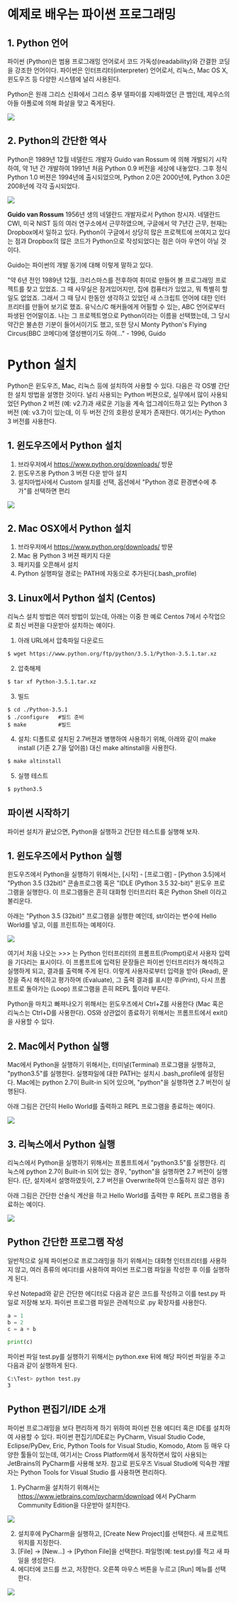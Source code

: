 # 예제로 배우는 파이썬 프로그래밍

## 1. Python 언어

파이썬 (Python)은 범용 프로그래밍 언어로서 코드 가독성(readability)와 간결한 코딩을 강조한 언어이다.
파이썬은 인터프리터(interpreter) 언어로서, 리눅스, Mac OS X, 윈도우즈 등 다양한 시스템에 널리 사용된다.

Python은 원래 그리스 신화에서 그리스 중부 델파이를 지배하였던 큰 뱀인데, 제우스의 아들 아폴로에 의해 화살을 맞고 죽게된다.

![](https://upload.wikimedia.org/wikipedia/commons/2/20/Virgil_Solis_-_Apollo_Python.jpg)



## 2. Python의 간단한 역사

Python은 1989년 12월 네델란드 개발자 Guido van Rossum 에 의해 개발되기 시작하여, 약 1년 간 개발하여 1991년 처음 Python 0.9 버전을 세상에 내놓았다. 그후 정식 Python 1.0 버젼은 1994년에 출시되었으며, Python 2.0은 2000년에, Python 3.0은 2008년에 각각 출시되었다.

![](http://www.pythonstudy.xyz/images/basics/guido.jpg)


**Guido van Rossum** 1956년 생의 네델란드 개발자로서 Python 창시자. 네델란드 CWI, 미국 NIST 등의 여러 연구소에서 근무하였으며, 구글에서 약 7년간 근무, 현재는 Dropbox에서 일하고 있다.
Python이 구글에서 상당히 많은 프로젝트에 쓰여지고 있다는 점과 Dropbox의 많은 코드가 Python으로 작성되었다는 점은 아마 우연이 아닐 것이다.

Guido는 파이썬의 개발 동기에 대해 이렇게 말하고 있다.

"약 6년 전인 1989년 12월, 크리스마스를 전후하여 취미로 만들어 볼 프로그래밍 프로젝트를 찾고 있었죠. 그 때 사무실은 잠겨있어지만, 집에 컴퓨터가 있었고, 뭐 특별히 할 일도 없었죠. 그래서 그 때 당시 한동안 생각하고 있었던 새 스크립트 언어에 대한 인터프리터를 만들어 보기로 했죠. 유닉스/C 해커들에게 어필할 수 있는, ABC 언어로부터 파생된 언어말이죠. 나는 그 프로젝트명으로 Python이라는 이름을 선택했는데, 그 당시 약간은 불손한 기분이 들어서이기도 했고, 또한 당시 Monty Python's Flying Circus(BBC 코메디)에 열성팬이기도 하여..." - 1996, Guido

# Python 설치

Python은 윈도우즈, Mac, 리눅스 등에 설치하여 사용할 수 있다. 다음은 각 OS별 간단한 설치 방법을 설명한 것이다. 널리 사용되는 Python 버젼으로, 실무에서 많이 사용되었던 Python 2 버전 (예: v2.7)과 새로운 기능을 계속 업그레이드하고 있는 Python 3 버전 (예: v3.7)이 있는데, 이 두 버전 간의 호환성 문제가 존재한다. 여기서는 Python 3 버전를 사용한다.

## 1. 윈도우즈에서 Python 설치
01. 브라우저에서 https://www.python.org/downloads/ 방문
02. 윈도우즈용 Python 3 버젼 다운 받아 설치
03. 설치마법사에서 Custom 설치를 선택, 옵션에서 "Python 경로 환경변수에 추가"를 선택하면 편리

![](http://www.pythonstudy.xyz/images/basics/Python-Windows-Install.png)


## 2. Mac OSX에서 Python 설치
1. 브라우저에서 https://www.python.org/downloads/ 방문
2. Mac 용 Python 3 버젼 패키지 다운
3. 패키지를 오픈해서 설치
4. Python 실행파일 경로는 PATH에 자동으로 추가된다(.bash_profile)

## 3. Linux에서 Python 설치 (Centos)
리눅스 설치 방법은 여러 방법이 있는데, 아래는 이중 한 예로 Centos 7에서 수작업으로 최신 버젼을 다운받아 설치하는 예이다.

1. 아래 URL에서 압축파일 다운로드
```bash
$ wget https://www.python.org/ftp/python/3.5.1/Python-3.5.1.tar.xz
```

2. 압축해제
```bash
$ tar xf Python-3.5.1.tar.xz
```

3. 빌드
```
$ cd ./Python-3.5.1
$ ./configure   #빌드 준비
$ make          #빌드
```

4. 설치: 디폴트로 설치된 2.7버젼과 병행하여 사용하기 위해, 아래와 같이 make install (기존 2.7을 덮어씀) 대신 make altinstall을 사용한다.
```bash
$ make altinstall   
```

5. 실행 테스트
```bash
$ python3.5
```

## 파이썬 시작하기

파이썬 설치가 끝났으면, Python을 실행하고 간단한 테스트를 실행해 보자.

## 1. 윈도우즈에서 Python 실행
윈도우즈에서 Python을 실행하기 위해서는, [시작] - [프로그램] - [Python 3.5]에서 "Python 3.5 (32bit)" 콘솔프로그램 혹은 "IDLE (Python 3.5 32-bit)" 윈도우 프로그램을 실행한다. 이 프로그램들은 흔히 대화형 인터프리터 혹은 Python Shell 이라고 불리운다.

아래는 "Python 3.5 (32bit)" 프로그램을 실행한 예인데, str이라는 변수에 Hello World를 넣고, 이를 프린트하는 예제이다.


![](http://www.pythonstudy.xyz/images/basics/win-run-python.png)

여기서 처음 나오는 >>> 는 Python 인터프리터의 프롬프트(Prompt)로서 사용자 입력을 기다리는 표시이다. 이 프롬프트에 입력된 문장들은 파이썬 인터프리터가 해석하고 실행하게 되고, 결과를 출력해 주게 된다. 이렇게 사용자로부터 입력을 받아 (Read), 문장을 즉시 해석하고 평가하며 (Evaluate), 그 출력 결과를 표시한 후(Print), 다시 프롬프트로 돌아가는 (Loop) 프로그램을 흔히 REPL 툴이라 부른다.

Python을 마치고 빠져나오기 위해서는 윈도우즈에서 Ctrl+Z를 사용한다 (Mac 혹은 리눅스는 Ctrl+D를 사용한다). OS와 상관없이 종료하기 위해서는 프롬프트에서 exit() 을 사용할 수 있다.

## 2. Mac에서 Python 실행

Mac에서 Python을 실행하기 위해서는, 터미널(Terminal) 프로그램을 실행하고, "python3.5"를 실행한다. 실행파일에 대한 PATH는 설치시 .bash_profile에 설정된다. Mac에는 python 2.7이 Built-in 되어 있으며, "python"을 실행하면 2.7 버전이 실행된다.

아래 그림은 간단히 Hello World를 출력하고 REPL 프로그램을 종료하는 예이다.

![](http://www.pythonstudy.xyz/images/basics/mac-run-python.png)

## 3. 리눅스에서 Python 실행
리눅스에서 Python을 실행하기 위해서는 프롬프트에서 "python3.5"를 실행한다. 리눅스에 python 2.7이 Built-in 되어 있는 경우, "python"을 실행하면 2.7 버전이 실행된다. (단, 설치에서 설명하였듯이, 2.7 버전을 Overwrite하여 인스톨하지 않은 경우)

아래 그림은 간단한 산술식 계산을 하고 Hello World를 출력한 후 REPL 프로그램을 종료하는 예이다.

![](http://www.pythonstudy.xyz/images/basics/linux-run-python.png)



## Python 간단한 프로그램 작성

일반적으로 실제 파이썬으로 프로그래밍을 하기 위해서는 대화형 인터프리터를 사용하지 않고, 여러 종류의 에디터를 사용하여 파이썬 프로그램 파일을 작성한 후 이를 실행하게 된다.

우선 Notepad와 같은 간단한 에디터로 다음과 같은 코드를 작성하고 이를 test.py 파일로 저장해 보자. 파이썬 프로그램 파일은 관례적으로 .py 확장자를 사용한다.


```python {.line-numbers}
a = 1
b = 2
c = a + b
 
print(c)
```
 
파이썬 파일 test.py를 실행하기 위해서는 python.exe 뒤에 해당 파이썬 파일을 주고 다음과 같이 실행하게 된다.

```bash
C:\Test> python test.py
3
```

## Python 편집기/IDE 소개
파이썬 프로그래밍을 보다 편리하게 하기 위하여 파이썬 전용 에디터 혹은 IDE를 설치하여 사용할 수 있다. 파이썬 편집기/IDE로는 PyCharm, Visual Studio Code, Eclipse/PyDev, Eric, Python Tools for Visual Studio, Komodo, Atom 등 매우 다양한 툴들이 있는데, 여기서는 Cross Platform에서 동작하면서 많이 사용되는 JetBrains의 PyCharm를 사용해 보자. 참고로 윈도우즈 Visual Studio에 익숙한 개발자는 Python Tools for Visual Studio 를 사용하면 편리하다.

1. PyCharm을 설치하기 위해서는 https://www.jetbrains.com/pycharm/download 에서 PyCharm Community Edition을 다운받아 설치한다.

![](http://pythonstudy.xyz/images/basics/pycharm-install.png)

2. 설치후에 PyCharm을 실행하고, [Create New Project]를 선택한다. 새 프로젝트 위치를 지정한다.
3. [File] -> [New...] -> [Python File]을 선택한다. 파일명(예: test.py)를 적고 새 파일을 생성한다.
4. 에디터에 코드를 쓰고, 저장한다. 오른쪽 마우스 버튼을 누르고 [Run] 메뉴를 선택한다.

![](http://pythonstudy.xyz/images/basics/pycharm-run.png)
